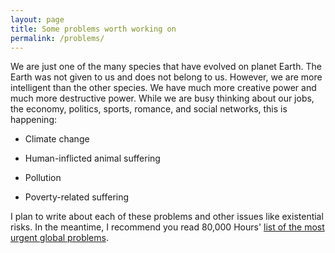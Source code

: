 ```yaml
---
layout: page
title: Some problems worth working on
permalink: /problems/
---
```

We are just one of the many species that have evolved on planet Earth. The Earth was not given to us and does not belong to us. However, we are more intelligent than the other species. We have much more creative power and much more destructive power. While we are busy thinking about our jobs, the economy, politics, sports, romance, and social networks, this is happening:

- Climate change

- Human-inflicted animal suffering

- Pollution

- Poverty-related suffering

I plan to write about each of these problems and other issues like existential risks. In the meantime, I recommend you read 80,000 Hours' [list of the most urgent global problems](https://80000hours.org/problem-profiles/).
